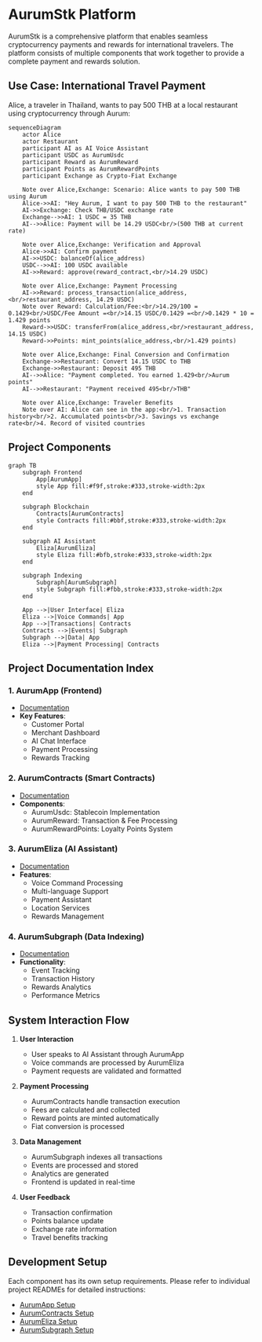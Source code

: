 # AurumStk Platform

AurumStk is a comprehensive platform that enables seamless cryptocurrency payments and rewards for international travelers. The platform consists of multiple components that work together to provide a complete payment and rewards solution.

## Use Case: International Travel Payment

Alice, a traveler in Thailand, wants to pay 500 THB at a local restaurant using cryptocurrency through Aurum:



```mermaid
sequenceDiagram
    actor Alice
    actor Restaurant
    participant AI as AI Voice Assistant
    participant USDC as AurumUsdc
    participant Reward as AurumReward
    participant Points as AurumRewardPoints
    participant Exchange as Crypto-Fiat Exchange

    Note over Alice,Exchange: Scenario: Alice wants to pay 500 THB using Aurum
    Alice->>AI: "Hey Aurum, I want to pay 500 THB to the restaurant"
    AI->>Exchange: Check THB/USDC exchange rate
    Exchange-->>AI: 1 USDC = 35 THB
    AI-->>Alice: Payment will be 14.29 USDC<br/>(500 THB at current rate)
    
    Note over Alice,Exchange: Verification and Approval
    Alice->>AI: Confirm payment
    AI->>USDC: balanceOf(alice_address)
    USDC-->>AI: 100 USDC available
    AI->>Reward: approve(reward_contract,<br/>14.29 USDC)
    
    Note over Alice,Exchange: Payment Processing
    AI->>Reward: process_transaction(alice_address,<br/>restaurant_address, 14.29 USDC)
    Note over Reward: Calculation/Fee:<br/>14.29/100 = 0.1429<br/>USDC/Fee Amount =<br/>14.15 USDC/0.1429 =<br/>0.1429 * 10 = 1.429 points
    Reward->>USDC: transferFrom(alice_address,<br/>restaurant_address, 14.15 USDC)
    Reward->>Points: mint_points(alice_address,<br/>1.429 points)
    
    Note over Alice,Exchange: Final Conversion and Confirmation
    Exchange->>Restaurant: Convert 14.15 USDC to THB
    Exchange->>Restaurant: Deposit 495 THB
    AI-->>Alice: "Payment completed. You earned 1.429<br/>Aurum points"
    AI-->>Restaurant: "Payment received 495<br/>THB"
    
    Note over Alice,Exchange: Traveler Benefits
    Note over AI: Alice can see in the app:<br/>1. Transaction history<br/>2. Accumulated points<br/>3. Savings vs exchange rate<br/>4. Record of visited countries
```

## Project Components

```mermaid
graph TB
    subgraph Frontend
        App[AurumApp]
        style App fill:#f9f,stroke:#333,stroke-width:2px
    end

    subgraph Blockchain
        Contracts[AurumContracts]
        style Contracts fill:#bbf,stroke:#333,stroke-width:2px
    end

    subgraph AI Assistant
        Eliza[AurumEliza]
        style Eliza fill:#bfb,stroke:#333,stroke-width:2px
    end

    subgraph Indexing
        Subgraph[AurumSubgraph]
        style Subgraph fill:#fbb,stroke:#333,stroke-width:2px
    end

    App -->|User Interface| Eliza
    Eliza -->|Voice Commands| App
    App -->|Transactions| Contracts
    Contracts -->|Events| Subgraph
    Subgraph -->|Data| App
    Eliza -->|Payment Processing| Contracts
```

## Project Documentation Index

### 1. AurumApp (Frontend)
- [Documentation](AurumApp/README.md)
- **Key Features**:
  - Customer Portal
  - Merchant Dashboard
  - AI Chat Interface
  - Payment Processing
  - Rewards Tracking

### 2. AurumContracts (Smart Contracts)
- [Documentation](AurumContracts/README.md)
- **Components**:
  - AurumUsdc: Stablecoin Implementation
  - AurumReward: Transaction & Fee Processing
  - AurumRewardPoints: Loyalty Points System

### 3. AurumEliza (AI Assistant)
- [Documentation](AurumEliza/README.md)
- **Features**:
  - Voice Command Processing
  - Multi-language Support
  - Payment Assistant
  - Location Services
  - Rewards Management

### 4. AurumSubgraph (Data Indexing)
- [Documentation](AurumSubgraph/README.md)
- **Functionality**:
  - Event Tracking
  - Transaction History
  - Rewards Analytics
  - Performance Metrics

## System Interaction Flow

1. **User Interaction**
   - User speaks to AI Assistant through AurumApp
   - Voice commands are processed by AurumEliza
   - Payment requests are validated and formatted

2. **Payment Processing**
   - AurumContracts handle transaction execution
   - Fees are calculated and collected
   - Reward points are minted automatically
   - Fiat conversion is processed

3. **Data Management**
   - AurumSubgraph indexes all transactions
   - Events are processed and stored
   - Analytics are generated
   - Frontend is updated in real-time

4. **User Feedback**
   - Transaction confirmation
   - Points balance update
   - Exchange rate information
   - Travel benefits tracking

## Development Setup

Each component has its own setup requirements. Please refer to individual project READMEs for detailed instructions:

- [AurumApp Setup](AurumApp/README.md#setup-instructions)
- [AurumContracts Setup](AurumContracts/README.md#development-setup)
- [AurumEliza Setup](AurumEliza/README.md#development-setup)
- [AurumSubgraph Setup](AurumSubgraph/README.md#setup-and-development)

